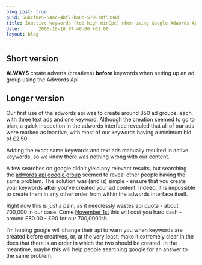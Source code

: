 ```yaml
--- 
blog_post: true
guid: 56bcf0e5-54ac-4bf7-ba0d-579078f538ad
title: Inactive keywords (too high minCpc) when using Google Adwords Api
date:       2006-10-18 07:40:00 +01:00
layout: blog
---
```


Short version
-------------

**ALWAYS** create adverts (creatives) **before** keywords when setting
up an ad group using the Adwords Api

Longer version
--------------

Our first use of the adwords api was to create around 850 ad groups,
each with three text ads and one keyword. Although the creation seemed
to go to plan, a quick inspection in the adwords interface revealed that
all of our ads were marked as inactive, with most of our keywords having
a minimum bid of £2.50!

Adding the exact same keywords and text ads manually resulted in active
keywords, so we knew there was nothing wrong with our content.

A few searches on google didn’t yield any relevant results, but
searching the [adwords api google
group](http://groups.google.com/group/adwords-api) seemed to reveal
other people having the same problem. The solution was (and is) simple -
ensure that you create your keywords **after** you’ve created your ad
content. Indeed, it is impossible to create them in any other order from
within the adwords interface itself.

Right now this is just a pain, as it needlessly wastes api quota - about
700,000 in our case. Come [November
1st](http://adwordsapi.blogspot.com/2006/09/deadline-for-registration-and-billing.html)
this will cost you hard cash - around £80.00 - £90 for our 700,000’ish.

I’m hoping google will change their api to warn you when keywords are
created before creatives, or, at the very least, make it extremely clear
in the docs that there is an order in which the two should be created.
In the meantime, maybe this will help people searching google for an
answer to the same problem.
